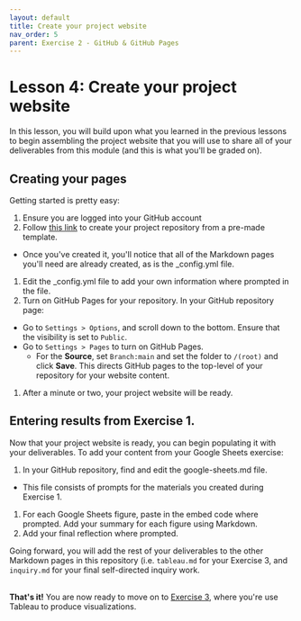```yaml
---
layout: default
title: Create your project website
nav_order: 5
parent: Exercise 2 - GitHub & GitHub Pages
---
```


# Lesson 4: Create your project website
In this lesson, you will build upon what you learned in the previous lessons to begin assembling the project website that you will use to share all of your deliverables from this module (and this is what you'll be graded on). 

## Creating your pages
Getting started is pretty easy: 
1. Ensure you are logged into your GitHub account
1. Follow [this link](https://classroom.github.com/a/_6BmxtOC) to create your project repository from a pre-made template. 
  - Once you've created it, you'll notice that all of the Markdown pages you'll need are already created, as is the _config.yml file. 
1. Edit the _config.yml file to add your own information where prompted in the file. 
1. Turn on GitHub Pages for your repository. In your GitHub repository page: 
  - Go to ```Settings > Options```, and scroll down to the bottom. Ensure that the visibility is set to ```Public```.
  - Go to ```Settings > Pages``` to turn on GitHub Pages.
    - For the **Source**, set ```Branch:main``` and set the folder to ```/(root)``` and click **Save**. This directs GitHub pages to the top-level of your repository for your website content.
1. After a minute or two, your project website will be ready. 

## Entering results from Exercise 1. 
Now that your project website is ready, you can begin populating it with your deliverables. To add your content from your Google Sheets exercise: 
1. In your GitHub repository, find and edit the google-sheets.md file. 
  - This file consists of prompts for the materials you created during Exercise 1. 
1. For each Google Sheets figure, paste in the embed code where prompted. Add your summary for each figure using Markdown. 
1. Add your final reflection where prompted. 

Going forward, you will add the rest of your deliverables to the other Markdown pages in this repository (i.e. ```tableau.md``` for your Exercise 3, and ```inquiry.md``` for your final self-directed inquiry work. 
<br>
<br>

**That's it!** You are now ready to move on to [Exercise 3](exercise3), where you're use Tableau to produce visualizations. 
